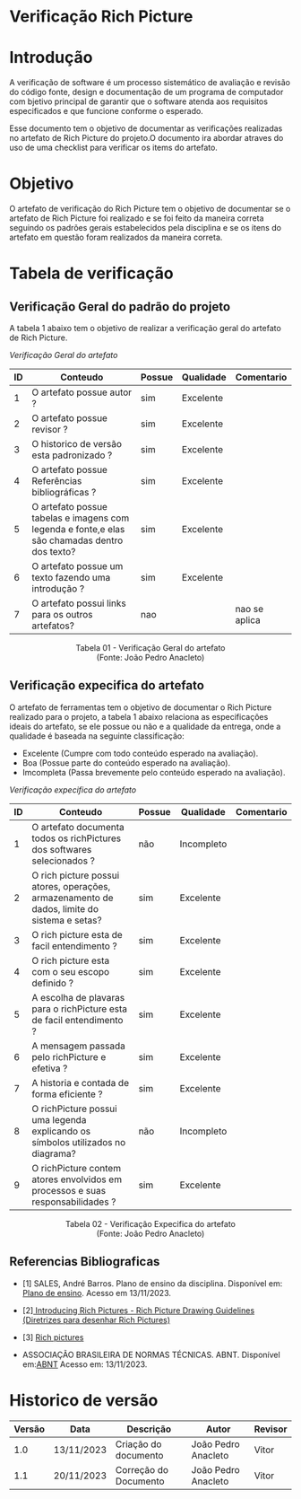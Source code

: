 # Verificação Rich Picture

# Introdução

A verificação de software é um processo sistemático de avaliação e revisão do código fonte, design e documentação de um programa de computador com bjetivo principal de garantir que o software atenda aos requisitos especificados e que funcione conforme o esperado. 

Esse documento tem o objetivo de documentar as verificações realizadas no artefato de Rich Picture do projeto.O documento ira abordar atraves do uso de uma checklist para verificar os items do artefato.

# Objetivo

O artefato de verificação do Rich Picture tem o objetivo de documentar se o artefato de Rich Picture foi realizado e se foi feito da maneira correta seguindo os padrões gerais estabelecidos pela disciplina e se os itens do artefato em questão foram realizados da maneira correta.

# Tabela de verificação

## Verificação Geral do padrão do projeto

A tabela 1 abaixo tem o objetivo de realizar a verificação geral do artefato de Rich Picture.

*Verificação Geral do artefato*

| ID  | Conteudo                                                                                      | Possue | Qualidade | Comentario    |
| --- | --------------------------------------------------------------------------------------------- | ------ | --------- | ------------- |
| 1   | O artefato possue autor ?                                                                     | sim    | Excelente |               |
| 2   | O artefato possue revisor ?                                                                   | sim    | Excelente |               |
| 3   | O historico de versão esta padronizado ?                                                      | sim    | Excelente |               |
| 4   | O artefato possue Referências bibliográficas ?                                                | sim    | Excelente |               |
| 5   | O artefato possue tabelas e imagens com legenda e fonte,e elas são chamadas dentro dos texto? | sim    | Excelente |               |
| 6   | O artefato possue um texto fazendo uma introdução ?                                           | sim    | Excelente |               |
| 7   | O artefato possui links para os outros artefatos?                                             | nao    |           | nao se aplica |

<p align="center">
Tabela 01 - Verificação Geral do artefato<br>
(Fonte: João Pedro Anacleto)
</p>

## Verificação expecifica do artefato

O artefato de ferramentas tem o objetivo de documentar o Rich Picture realizado para o projeto, a tabela 1 abaixo relaciona as especificações ideais do artefato, se ele possue ou não e a qualidade da entrega, onde a qualidade é baseada na seguinte classificação:

- Excelente (Cumpre com todo conteúdo esperado na avaliação).
- Boa (Possue parte do conteúdo esperado na avaliação).
- Imcompleta (Passa brevemente pelo conteúdo esperado na avaliação).

*Verificação expecifica do artefato*

| ID  | Conteudo                                                                                    | Possue | Qualidade  | Comentario |
| --- | ------------------------------------------------------------------------------------------- | ------ | ---------- | ---------- |
| 1   | O artefato documenta todos os richPictures dos softwares selecionados ?                     | não    | Incompleto |            |
| 2   | O rich picture possui atores, operações, armazenamento de dados, limite do sistema e setas? | sim    | Excelente  |            |
| 3   | O rich picture esta de facil entendimento ?                                                 | sim    | Excelente  |            |
| 4   | O rich picture esta com o seu escopo definido ?                                             | sim    | Excelente  |            |
| 5   | A escolha de plavaras para o richPicture esta de facil entendimento ?                       | sim    | Excelente  |            |
| 6   | A mensagem passada pelo richPicture e efetiva ?                                             | sim    | Excelente  |            |
| 7   | A historia e contada de forma eficiente ?                                                   | sim    | Excelente  |            |
| 8   | O richPicture possui uma legenda explicando os símbolos utilizados no diagrama?             | não    | Incompleto |            |
| 9   | O richPicture contem atores envolvidos em processos e suas responsabilidades ?              | sim    | Excelente  |            |



<p align="center">
Tabela 02 - Verificação Expecifica do artefato<br>
(Fonte: João Pedro Anacleto)
</p>

## Referencias Bibliograficas

- [1] SALES, André Barros. Plano de ensino da disciplina. Disponível em: [Plano de ensino](https://aprender3.unb.br/pluginfile.php/2692699/mod_resource/content/34/Plano_de_Ensino%20RE%20022023%20Turma%202.pdf ). Acesso em 13/11/2023.

- [2][ Introducing Rich Pictures - Rich Picture Drawing Guidelines (Diretrizes para desenhar Rich Pictures)](https://aprender3.unb.br/pluginfile.php/2692745/mod_resource/content/2/1_5145791542719414573.pdf)

- [3] [Rich pictures](http://systems.open.ac.uk/materials/T552/pages/rich/richAppendix.html)


- ASSOCIAÇÃO BRASILEIRA DE NORMAS TÉCNICAS. ABNT. Disponível em:[ABNT](https://www.abnt.org.br/) Acesso em: 13/11/2023.

# Historico de versão

| Versão | Data       | Descrição             | Autor               | Revisor |
| ------ | ---------- | --------------------- | ------------------- | ------- |
| 1.0    | 13/11/2023 | Criação do documento  | João Pedro Anacleto | Vitor   |
| 1.1    | 20/11/2023 | Correção do Documento | João Pedro Anacleto | Vitor   |